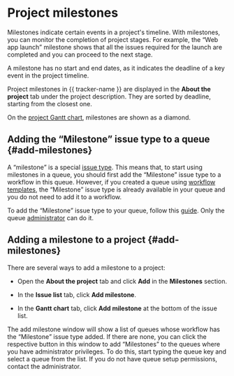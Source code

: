# Project milestones

Milestones indicate certain events in a project's timeline. With milestones, you can monitor the completion of project stages. For example, the <q>Web app launch</q> milestone shows that all the issues required for the launch are completed and you can proceed to the next stage.

A milestone has no start and end dates, as it indicates the deadline of a key event in the project timeline.

Project milestones in {{ tracker-name }} are displayed in the **About the project** tab under the project description. They are sorted by deadline, starting from the closest one.

On the [project Gantt chart](../gantt/project.md), milestones are shown as a diamond.

## Adding the <q>Milestone</q> issue type to a queue {#add-milestones}

A <q>milestone</q> is a special [issue type](add-ticket-type.md). This means that, to start using milestones in a queue, you should first add the <q>Milestone</q> issue type to a workflow in this queue. However, if you created a queue using [workflow templates](create-work-process.md), the <q>Milestone</q> issue type is already available in your queue and you do not need to add it to a workflow.

To add the <q>Milestone</q> issue type to your queue, follow this [guide](add-ticket-type.md#add-ticket-type-queue). Only the queue [administrator](../role-model.md#admin) can do it.

## Adding a milestone to a project {#add-milestones}

There are several ways to add a milestone to a project:

* Open the **About the project** tab and click **Add** in the **Milestones** section.

* In the **Issue list** tab, click **Add milestone**.

* In the **Gantt chart** tab, click **Add milestone** at the bottom of the issue list.

The add milestone window will show a list of queues whose workflow has the <q>Milestone</q> issue type added. If there are none, you can click the respective button in this window to add <q>Milestones</q> to the queues where you have administrator privileges. To do this, start typing the queue key and select a queue from the list. If you do not have queue setup permissions, contact the administrator.

